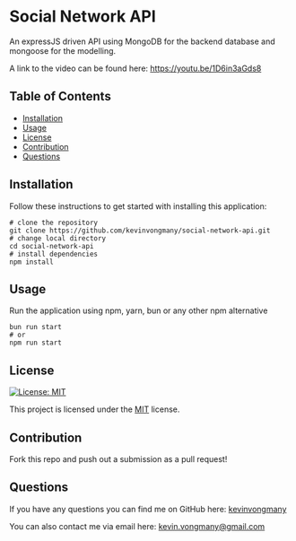 # Social Network API
An expressJS driven API using MongoDB for the backend database and mongoose for the modelling.

A link to the video can be found here: https://youtu.be/1D6in3aGds8

## Table of Contents
- [Installation](#installation)
- [Usage](#usage)
- [License](#license)
- [Contribution](#contribution)
- [Questions](#questions)

## Installation
Follow these instructions to get started with installing this application:

```shell
# clone the repository
git clone https://github.com/kevinvongmany/social-network-api.git
# change local directory
cd social-network-api
# install dependencies
npm install
```
  

## Usage
Run the application using npm, yarn, bun or any other npm alternative

```shell
bun run start
# or
npm run start
```
  

## License
[![License: MIT](https://img.shields.io/badge/License-MIT-yellow.svg)](https://opensource.org/licenses/MIT)

This project is licensed under the [MIT](https://opensource.org/licenses/MIT) license.

## Contribution
Fork this repo and push out a submission as a pull request!

## Questions

If you have any questions you can find me on GitHub here: [kevinvongmany](https://github.com/kevinvongmany)
  
You can also contact me via email here: [kevin.vongmany@gmail.com](kevin.vongmany@gmail.com)
